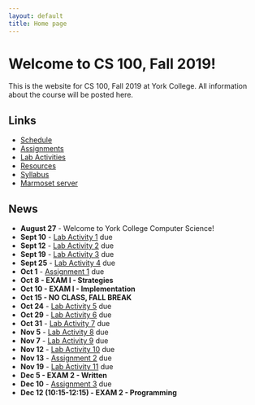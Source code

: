 ```yaml
---
layout: default
title: Home page
---
```


# Welcome to CS 100, Fall 2019!

This is the website for CS 100, Fall 2019 at York College.
All information about the course will be posted here.

## Links

* [Schedule](schedule.html)
* [Assignments](assign/index.html)
* [Lab Activities](labs/index.html)
* [Resources](resources/index.html)
* [Syllabus](syllabus.html)
* [Marmoset server](https://cs.ycp.edu/marmoset)

## News

* **August 27** - Welcome to York College Computer Science!
* **Sept 10** - [Lab Activity 1](labs/CS100_Lab1.pdf) due
* **Sept 12** - [Lab Activity 2](labs/CS100_Lab2.pdf) due
* **Sept 19** - [Lab Activity 3](labs/CS100_Lab3.pdf) due
* **Sept 25** - [Lab Activity 4](labs/CS100_Lab4.pdf) due
* **Oct 1**   - [Assignment 1](assign/CS100_Assign1.pdf) due
* **Oct 8   - EXAM I - Strategies**
* **Oct 10   - EXAM I - Implementation**
* **Oct 15 - NO CLASS, FALL BREAK**
* **Oct 24** - [Lab Activity 5](labs/CS100_Lab5.pdf) due
* **Oct 29** - [Lab Activity 6](labs/CS100_Lab6.pdf) due
* **Oct 31** - [Lab Activity 7](labs/CS100_Lab7.pdf) due
* **Nov 5** - [Lab Activity 8](labs/CS100_Lab8.pdf) due
* **Nov 7** - [Lab Activity 9](labs/CS100_Lab9.pdf) due
* **Nov 12** - [Lab Activity 10](labs/CS100_Lab10.pdf) due
* **Nov 13**   - [Assignment 2](assign/CS100_Assign2.pdf) due
* **Nov 19** - [Lab Activity 11](labs/CS100_Lab11.pdf) due
* **Dec 5    - EXAM 2 - Written**
* **Dec 10**  - [Assignment 3](assign/CS100_Assign3.pdf) due
* **Dec 12 (10:15-12:15)   - EXAM 2 - Programming**

<!--
* **Oct 26** - [Lab Activity 5](labs/CPADS_Lab5.pdf) due
* **Oct 31** - [Lab Activity 6](labs/CPADS_Lab6.pdf) due
* **Nov 2**  - [Lab Activity 7](labs/CPADS_Lab7.pdf) due
* **Nov 11** - [Assignment 2](assign/CPADS_Assign2.pdf) due
* **Nov 14** - [Lab Activity 8](labs/CPADS_Lab8.pdf) due
* **Nov 16** - [Lab Activity 9](labs/CPADS_Lab9.pdf) due
* **Dec 7    - EXAM 2 - Written**
* **Dec 8**  - [Assignment 3](assign/CPADS_Assign3.pdf) due for 120% credit
* **Dec 12** - [Assignment 3](assign/CPADS_Assign3.pdf) due for 100% credit
* **Dec 14   - FINAL EXAM - Programming**
-->